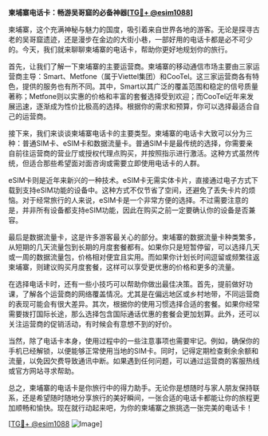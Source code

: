 **柬埔寨电话卡：畅游吴哥窟的必备神器[[TG💪+ @esim1088](https://t.me/s/esim1088)]**

柬埔寨，这个充满神秘与魅力的国度，吸引着来自世界各地的游客。无论是探寻古老的吴哥窟遗迹，还是漫步在金边的大街小巷，一部好用的电话卡都是必不可少的。今天，我们就来聊聊柬埔寨的电话卡，帮助你更好地规划你的旅行。

首先，让我们了解一下柬埔寨的主要运营商。柬埔寨的移动通信市场主要由三家运营商主导：Smart、Metfone（属于Viettel集团）和CooTel。这三家运营商各有特色，提供的服务也有所不同。其中，Smart以其广泛的覆盖范围和稳定的信号质量著称；Metfone则以实惠的价格和丰富的套餐选择受到欢迎；而CooTel近年来发展迅速，逐渐成为性价比极高的选择。根据你的需求和预算，你可以选择最适合自己的运营商。

接下来，我们来谈谈柬埔寨电话卡的主要类型。柬埔寨的电话卡大致可以分为三种：普通SIM卡、eSIM卡和数据流量卡。普通SIM卡是最传统的选择，你需要亲自前往运营商的营业厅或授权代理点购买，并按照指示进行激活。这种方式虽然传统，但适合那些希望面对面咨询或需要立即使用电话卡的人群。

eSIM卡则是近年来新兴的一种技术。eSIM卡无需实体卡片，直接通过电子方式下载到支持eSIM功能的设备中。这种方式不仅节省了空间，还避免了丢失卡片的烦恼。对于经常旅行的人来说，eSIM卡是一个非常方便的选择。不过需要注意的是，并非所有设备都支持eSIM功能，因此在购买之前一定要确认你的设备是否兼容。

最后是数据流量卡，这是许多游客最关心的部分。柬埔寨的数据流量卡种类繁多，从短期的几天流量包到长期的月度套餐都有。如果你只是短暂停留，可以选择几天或一周的数据流量包，价格相对便宜且实用。而如果你计划长时间逗留或频繁往返柬埔寨，则建议购买月度套餐，这样可以享受更优惠的价格和更多的流量。

在选择电话卡时，还有一些小技巧可以帮助你做出最佳决策。首先，提前做好功课，了解各个运营商的网络覆盖情况。尤其是在偏远地区或乡村地带，不同运营商的表现可能会有很大差异。其次，根据你的使用习惯选择合适的套餐。如果你经常需要拨打国际长途，那么选择包含国际通话优惠的套餐会更加划算。此外，还可以关注运营商的促销活动，有时候会有意想不到的好价。

当然，除了电话卡本身，使用过程中的一些注意事项也需要牢记。例如，确保你的手机已经解锁，以便能够正常使用当地的SIM卡。同时，记得定期检查剩余余额和流量，以免因欠费导致通讯中断。如果遇到任何问题，可以通过运营商的客服热线或官方网站寻求帮助。

总之，柬埔寨的电话卡是你旅行中的得力助手。无论你是想随时与家人朋友保持联系，还是希望随时随地分享旅行的美好瞬间，一张合适的电话卡都能让你的旅程更加顺畅和愉快。现在就行动起来吧，为你的柬埔寨之旅挑选一张完美的电话卡！

[[TG💪+ @esim1088](https://t.me/s/esim1088) ![Image](https://i.postimg.cc/4NQfJmqS/Snipaste-2025-05-13-00-14-12.png)]